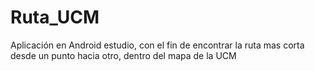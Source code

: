 # Ruta_UCM
Aplicación en Android estudio, con el fin de encontrar la ruta mas corta desde un punto hacia otro, dentro del mapa de la UCM
